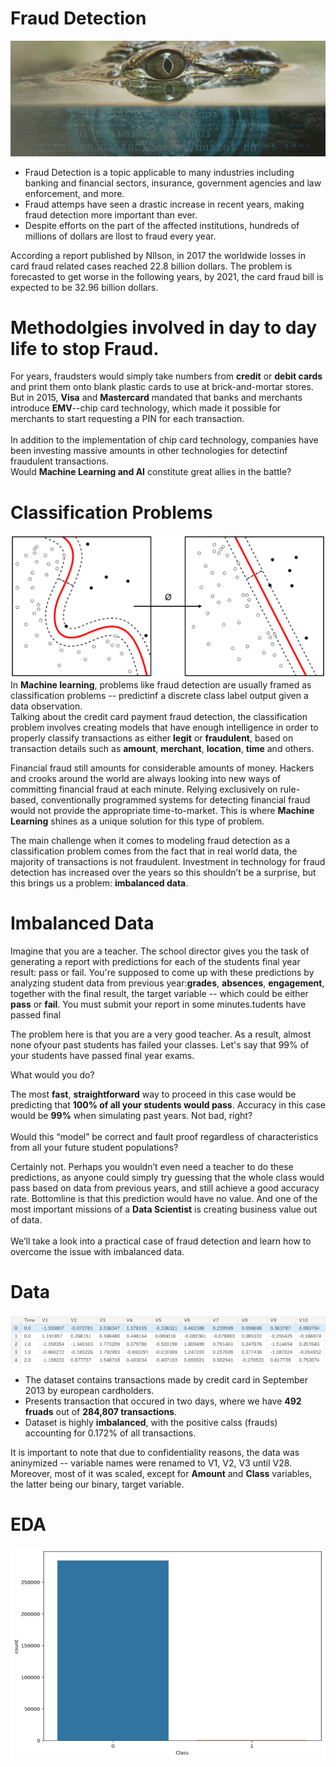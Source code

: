 # Fraud Detection
![image.jpg](images/fraud-dection-banner-optimized.jpg)

- Fraud Detection is a topic applicable to many industries including banking and financial sectors, insurance, government agencies and law enforcement, and more.
- Fraud attemps have seen a drastic increase in recent years, making fraud detection more important than ever.
- Despite efforts on the part of the affected institutions, hundreds of millions of dollars are llost to fraud every year.


According a report published by NIlson, in 2017 the worldwide losses in card fraud related cases reached 22.8 billion dollars. The problem is forecasted to get worse in the following years, by 2021, the card fraud bill is expected to be 32.96 billion dollars.

# Methodolgies involved in day to day life to stop Fraud.
For years, fraudsters would simply take numbers from __credit__ or __debit cards__ and print them onto blank plastic cards to use at brick-and-mortar stores. But in 2015, __Visa__ and __Mastercard__ mandated that banks and merchants introduce __EMV__--chip card technology, which made it possible for merchants to start requesting a PIN for each transaction.<br><br>
In addition to the implementation of chip card technology, companies have been investing massive amounts in other technologies for detectinf fraudulent transactions.<br>
Would __Machine Learning and AI__ constitute great allies in the battle?

# Classification Problems
![image.png](images/Classification.png)
In __Machine learning__, problems like fraud detection are usually framed as classification problems -- predictinf a discrete class label output given a data observation.<br>
Talking about the credit card payment fraud detection, the classification problem involves creating models that have enough intelligence in order to properly classify transactions as either __legit__ or __fraudulent__, based on transaction details such as __amount__, __merchant__, __location__, __time__ and others.<br>

Financial fraud still amounts for considerable amounts of money. Hackers and crooks around the world are always looking into new ways of committing financial fraud at each minute. Relying exclusively on rule-based, conventionally programmed systems for detecting financial fraud would not provide the appropriate time-to-market. This is where __Machine Learning__ shines as a unique solution for this type of problem.

The main challenge when it comes to modeling fraud detection as a classification problem comes from the fact that in real world data, the majority of transactions is not fraudulent. Investment in technology for fraud detection has increased over the years so this shouldn’t be a surprise, but this brings us a problem: __imbalanced data__.

# Imbalanced Data
Imagine that you are a teacher. The school director gives you the task of generating a report with predictions for each of the students final year result: pass or fail. You're supposed to come up with these predictions by analyzing student data from previous year:__grades__, __absences__, __engagement__, together with the final result, the target variable -- which could be either __pass__ or __fail__. You must submit your report in some minutes.tudents have passed final

The problem here is that you are a very good teacher. As a result, almost none ofyour past students has failed your classes. Let's say that 99% of your students have passed final year exams.

What would you do?

The most __fast__, __straightforward__ way to proceed in this case would be predicting that __100% of all your students would pass__. Accuracy in this case would be __99%__ when simulating past years. Not bad, right?<br><br>
Would this “model” be correct and fault proof regardless of characteristics from all your future student populations?

Certainly not. Perhaps you wouldn’t even need a teacher to do these predictions, as anyone could simply try guessing that the whole class would pass based on data from previous years, and still achieve a good accuracy rate. Bottomline is that this prediction would have no value. And one of the most important missions of a __Data Scientist__ is creating business value out of data.<br><br>
We’ll take a look into a practical case of fraud detection and learn how to overcome the issue with imbalanced data.

# Data
![image.png](images/data.png)
- The dataset contains transactions made by credit card in September 2013 by european cardholders.
- Presents transaction that occured in two days, where we have __492 fruads__ out of __284,807 transactions__.
- Dataset is highly __imbalanced__, with the positive calss (frauds) accounting for 0.172% of all transactions.

It is important to note that due to confidentiality reasons, the data was aninymized -- variable names were renamed to V1, V2, V3 until V28.<br>
Moreover, most of it was scaled, except for __Amount__ and __Class__ variables, the latter being our binary, target variable.

# EDA
![image.png](images/imbalance.png)
